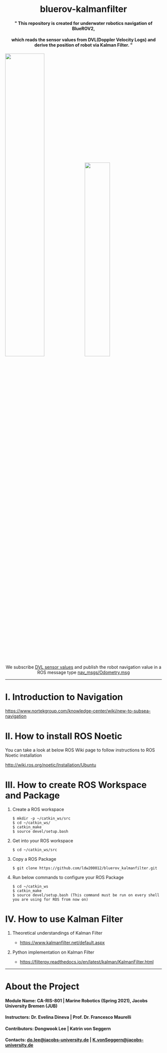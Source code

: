# <div align=center>bluerov-kalmanfilter</div>
#### <div align="center">" This repository is created for underwater robotics navigation of BlueROV2, </div>
#### <div align="center"> which reads the sensor values from DVL(Doppler Velocity Logs) and derive the position of robot via Kalman Filter. "</div>

<div>
       <img src="https://bluerobotics.com/wp-content/uploads/2016/06/BlueROV2-4-lumen-1.png" width="50%">
       <img src="https://waterlinked.com/wp-content/uploads/2020/03/DSC04478_1600_web.jpg" width="40%">
</div><br>

<div align="center">We subscribe <a href="https://waterlinked.github.io/docs/dvl/dvl-protocol/">DVL sensor values</a>
and publish the robot navigation value in a ROS message type <a href="http://docs.ros.org/en/melodic/api/nav_msgs/html/msg/Odometry.html">nav_msgs/Odometry.msg</a></div>

***

# I. Introduction to Navigation
https://www.nortekgroup.com/knowledge-center/wiki/new-to-subsea-navigation

# II. How to install ROS Noetic
You can take a look at below ROS Wiki page to follow instructions to ROS Noetic installation

http://wiki.ros.org/noetic/Installation/Ubuntu

# III. How to create ROS Workspace and Package
1. Create a ROS workspace

       $ mkdir -p ~/catkin_ws/src
       $ cd ~/catkin_ws/
       $ catkin_make
       $ source devel/setup.bash

2. Get into your ROS workspace

       $ cd ~/catkin_ws/src
       
3. Copy a ROS Package

       $ git clone https://github.com/ldw200012/bluerov_kalmanfilter.git

4. Run below commands to configure your ROS Package

       $ cd ~/catkin_ws
       $ catkin_make
       $ source devel/setup.bash (This command must be run on every shell you are using for ROS from now on)

# IV. How to use Kalman Filter
1. Theoretical understandings of Kalman Filter

    - https://www.kalmanfilter.net/default.aspx

2. Python implementation on Kalman Filter

    - https://filterpy.readthedocs.io/en/latest/kalman/KalmanFilter.html

***
# About the Project

#### Module Name: CA-RIS-801 | Marine Robotics (Spring 2021), Jacobs University Bremen (JUB)
#### Instructors: Dr. Evelina Dineva | Prof. Dr. Francesco Maurelli
#### Contributors: Dongwook Lee | Katrin von Seggern
#### Contacts: do.lee@jacobs-university.de | K.vonSeggern@jacobs-university.de


